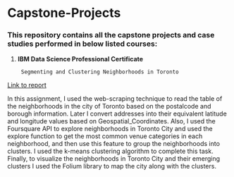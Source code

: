 # Capstone-Projects

### This repository contains all the capstone projects and case studies performed in below listed courses:

1. __IBM Data Science Professional Certificate__
            
        Segmenting and Clustering Neighborhoods in Toronto
        
[Link to report](https://eu-gb.dataplatform.cloud.ibm.com/analytics/notebooks/v2/109f3d8d-7c68-46e5-8c53-2b68cbd95929/view?access_token=a5c63daf1528f0e99538da0b07cc2a1fe143ad097181f4e8d39a873506b5b829)
        
In this assignment, I used the web-scraping technique to read the table of the neighborhoods in the city of Toronto based on the postalcode and borough information. 
Later I convert addresses into their equivalent latitude and longitude values based on Geospatial_Coordinates. Also, I used the Foursquare API to explore neighborhoods in Toronto City and 
used the explore function to get the most common venue categories in each neighborhood, and then use this feature to group the neighborhoods into clusters. I used the k-means clustering algorithm to complete this task. 
Finally, to visualize the neighborhoods in Toronto City and their emerging clusters I used the Folium library to map the city along with the clusters.
    
                  
